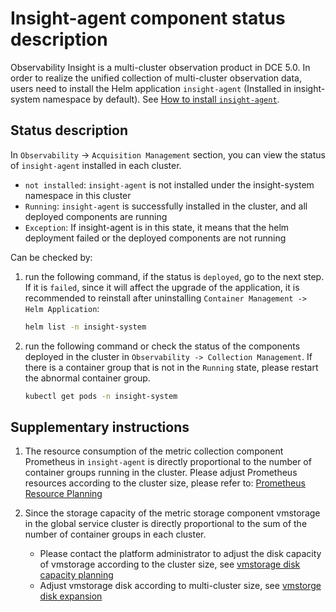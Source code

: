 # Insight-agent component status description

Observability Insight is a multi-cluster observation product in DCE 5.0. In order to realize the unified collection of multi-cluster observation data, users need to install the Helm application `insight-agent`
(Installed in insight-system namespace by default). See [How to install `insight-agent`](./install-agent.md).

## Status description

In `Observability` -> `Acquisition Management` section, you can view the status of `insight-agent` installed in each cluster.

- `not installed`: `insight-agent` is not installed under the insight-system namespace in this cluster
- `Running`: `insight-agent` is successfully installed in the cluster, and all deployed components are running
- `Exception`: If insight-agent is in this state, it means that the helm deployment failed or the deployed components are not running

Can be checked by:

1. run the following command, if the status is `deployed`, go to the next step. If it is `failed`, since it will affect the upgrade of the application, it is recommended to reinstall after uninstalling `Container Management -> Helm Application`:

     ```bash
     helm list -n insight-system
     ```

2. run the following command or check the status of the components deployed in the cluster in `Observability -> Collection Management`. If there is a container group that is not in the `Running` state, please restart the abnormal container group.

     ```bash
     kubectl get pods -n insight-system
     ```

## Supplementary instructions

1. The resource consumption of the metric collection component Prometheus in `insight-agent` is directly proportional to the number of container groups running in the cluster.
    Please adjust Prometheus resources according to the cluster size, please refer to: [Prometheus Resource Planning](../../best-practice/prometheus-res.md)

2. Since the storage capacity of the metric storage component vmstorage in the global service cluster is directly proportional to the sum of the number of container groups in each cluster.

     - Please contact the platform administrator to adjust the disk capacity of vmstorage according to the cluster size, see [vmstorage disk capacity planning](../../best-practice/vms-res-plan.md)
     - Adjust vmstorage disk according to multi-cluster size, see [vmstorge disk expansion](../../best-practice/modify-vms-disk.md)